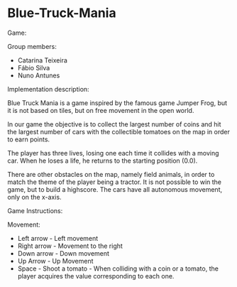 # Blue-Truck-Mania

Game:

Group members:

- Catarina Teixeira
- Fábio Silva
- Nuno Antunes

Implementation description:

Blue Truck Mania is a game inspired by the famous game Jumper Frog, but it is not based on tiles, but on free movement in the open world. 

In our game the objective is to collect the largest number of coins and hit the largest number of cars with the collectible tomatoes on the map in order to earn points.

The player has three lives, losing one each time it collides with a moving car. When he loses a life, he returns to the starting position (0.0). 

There are other obstacles on the map, namely field animals, in order to match the theme of the player being a tractor. It is not possible to win the game, but to build a highscore. The cars have all autonomous movement, only on the x-axis.

Game Instructions:

Movement:

- Left arrow - Left movement
- Right arrow - Movement to the right
- Down arrow - Down movement
- Up Arrow - Up Movement
- Space - Shoot a tomato - When colliding with a coin or a tomato, the player acquires the value corresponding to each one.
